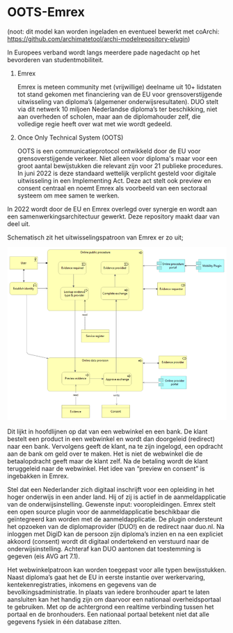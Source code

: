 # OOTS-Emrex

(noot: dit model kan worden ingeladen en eventueel bewerkt met coArchi: https://github.com/archimatetool/archi-modelrepository-plugin)

In Europees verband wordt langs meerdere pade nagedacht op het bevorderen van studentmobiliteit. 

1. Emrex
   
   Emrex is meteen community met (vrijwillige) deelname uit 10+ lidstaten tot stand gekomen met financiering van de EU  voor grensoverstijgende uitwisseling van diploma’s (algemener onderwijsresultaten).  DUO stelt via dit netwerk 10 miljoen Nederlandse diploma’s ter beschikking, niet aan overheden of scholen, maar aan de diplomahouder zelf, die volledige regie heeft  over wat met wie wordt gedeeld. 
   
2. Once Only Technical System (OOTS)
   
   OOTS is een communicatieprotocol ontwikkeld door de EU voor grensoverstijgende verkeer. Niet alleen voor diploma's maar voor een groot aantal bewijstukken die relevant zijn voor 21 publieke procedures. In juni 2022 is deze standaard wettelijk verplicht gesteld voor digitale uitwisseling in een Implementing Act. Deze act stelt ook preview en consent centraal en noemt Emrex als voorbeeld van een sectoraal systeem om mee samen te werken.

In 2022 wordt door de EU en Emrex overlegd over synergie en wordt aan een samenwerkingsarchitectuur gewerkt. Deze repository maakt daar van deel uit. 

Schematisch zit het uitwisselingspatroon van Emrex er zo uit;

![Emrex](https://github.com/onderwijsarchitectuur/OOTS-Emrex/blob/master/OOTS-Emrex.png)

Dit lijkt in hoofdlijnen op dat van een webwinkel en een bank. De klant bestelt een product in een webwinkel en wordt dan doorgeleid (redirect) naar een bank. Vervolgens geeft de klant, na te zijn ingelogd, een opdracht aan de bank om geld over te maken. Het is niet de webwinkel die de betaalopdracht geeft maar de klant zelf. Na de betaling wordt  de klant teruggeleid naar de webwinkel. Het idee van “preview en consent” is ingebakken in Emrex.

Stel dat een Nederlander zich digitaal inschrijft voor een opleiding in het hoger onderwijs in een ander land. Hij of zij is actief in de aanmeldapplicatie van de onderwijsinstelling. Gewenste input: vooropleidingen. Emrex stelt een open source plugin voor de aanmeldapplicatie beschikbaar die geïntegreerd kan worden met de aanmeldapplicatie. De plugin ondersteunt het opzoeken van de diplomaprovider (DUO!) en de redirect naar duo.nl.  Na inloggen met DigiD kan de persoon zijn diploma’s inzien en na een expliciet akkoord (consent) wordt dit digitaal ondertekend en verstuurd naar de onderwijsinstelling. Achteraf kan DUO aantonen dat toestemming is gegeven (eis AVG art 7.1). 

Het webwinkelpatroon kan worden toegepast voor alle typen bewijsstukken. Naast diploma’s  gaat het de EU in eerste instantie over werkervaring, kentekenregistraties, inkomens en gegevens van de bevolkingsadministratie. In plaats van iedere bronhouder apart te laten aansluiten kan het handig zijn om daarvoor een nationaal overheidsportaal te gebruiken.  Met op de achtergrond een realtime verbinding tussen het portaal en de bronhouders. Een nationaal portaal betekent niet dat alle gegevens fysiek in één database zitten.
